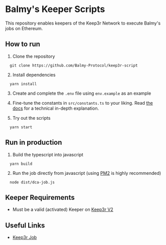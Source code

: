 # Balmy's Keeper Scripts

This repository enables keepers of the Keep3r Network to execute Balmy's jobs on Ethereum.

## How to run

1. Clone the repository

```
  git clone https://github.com/Balmy-Protocol/keep3r-script
```

2. Install dependencies

```
  yarn install
```

3. Create and complete the `.env` file using `env.example` as an example

4. Fine-tune the constants in `src/constants.ts` to your liking. Read [the docs](https://docs.keep3r.network/keeper-scripts) for a technical in-depth explanation.

5. Try out the scripts

```
  yarn start
```

## Run in production

1. Build the typescript into javascript

```
  yarn build
```

2. Run the job directly from javascript (using [PM2](https://github.com/Unitech/pm2) is highly recommended)

```
  node dist/dca-job.js
```

## Keeper Requirements

- Must be a valid (activated) Keeper on [Keep3r V2](https://etherscan.io/address/0xeb02addCfD8B773A5FFA6B9d1FE99c566f8c44CC)

## Useful Links

- [Keep3r Job](https://etherscan.io/address/0x62496bDF47De3c07e12F84a20681426AbCC618e2)

